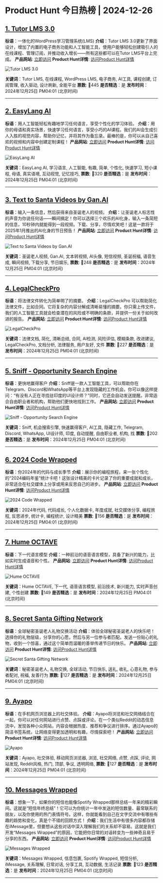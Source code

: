# Product Hunt 今日热榜 | 2024-12-26

## [1. Tutor LMS 3.0](https://www.producthunt.com/posts/tutor-lms-3-0?utm_campaign=producthunt-api&utm_medium=api-v2&utm_source=Application%3A+phtrends+%28ID%3A+147529%29)
**标语**：一体化的WordPress学习管理系统(LMS)
**介绍**：Tutor LMS 3.0更新了界面设计，增加了内置的电子商务功能和人工智能工具，使用户能够轻松创建吸引人的在线课程、管理订阅，并推动收入增长——所有这些都可以在Tutor LMS平台上完成。
**产品网站**: [立即访问](https://www.producthunt.com/r/Z5Y744UGHV3FBA?utm_campaign=producthunt-api&utm_medium=api-v2&utm_source=Application%3A+phtrends+%28ID%3A+147529%29)
**Product Hunt详情**: [访问Product Hunt详情](https://www.producthunt.com/posts/tutor-lms-3-0?utm_campaign=producthunt-api&utm_medium=api-v2&utm_source=Application%3A+phtrends+%28ID%3A+147529%29)

![Tutor LMS 3.0](https://ph-files.imgix.net/8dcc4cb3-0164-4cb0-96f6-2129a98fe81d.jpeg?auto=format&fit=crop&frame=1&h=512&w=1024)

**关键词**：Tutor LMS, 在线课程, WordPress LMS, 电子商务, AI工具, 课程创建, 订阅管理, 收入驱动, 设计刷新, 全能平台
**票数**: 🔺445
**是否精选**：是
**发布时间**：2024年12月25日 PM04:01 (北京时间)

---

## [2. EasyLang AI](https://www.producthunt.com/posts/easylang-ai?utm_campaign=producthunt-api&utm_medium=api-v2&utm_source=Application%3A+phtrends+%28ID%3A+147529%29)
**标语**：用人工智能轻松有趣地学习任何语言，享受个性化的学习体验。
**介绍**：用你的母语和真实场景，快速学习任何语言，享受小巧的AI课程。我们的AI会生成引人入胜的视觉内容，帮助你记忆，并将其作为备忘录。最棒的是，你可以从自己喜欢的视频和内容中创建定制课程！
**产品网站**: [立即访问](https://www.producthunt.com/r/4A7GX64K6ZHRL3?utm_campaign=producthunt-api&utm_medium=api-v2&utm_source=Application%3A+phtrends+%28ID%3A+147529%29)
**Product Hunt详情**: [访问Product Hunt详情](https://www.producthunt.com/posts/easylang-ai?utm_campaign=producthunt-api&utm_medium=api-v2&utm_source=Application%3A+phtrends+%28ID%3A+147529%29)

![EasyLang AI](https://ph-files.imgix.net/b44df379-f302-40b5-a380-d4b3bd48d0c3.png?auto=format&fit=crop&frame=1&h=512&w=1024)

**关键词**：EasyLang AI, 学习语言, 人工智能, 有趣, 简单, 个性化, 快速学习, 短小课程, 母语, 真实语境, 互动视觉, 记忆技巧,
**票数**: 🔺320
**是否精选**：是
**发布时间**：2024年12月25日 PM04:01 (北京时间)

---

## [3. Text to Santa Videos by Gan.AI](https://www.producthunt.com/posts/text-to-santa-videos-by-gan-ai?utm_campaign=producthunt-api&utm_medium=api-v2&utm_source=Application%3A+phtrends+%28ID%3A+147529%29)
**标语**：输入一条信息，然后获得来自圣诞老人的视频。
**介绍**：让圣诞老人标志性的声音为你说任何话——瞬间搞定！你可以选择三个欢乐的AI化身，输入一条简短的信息，10秒钟内就能得到一段视频。下载、分享，尽情欢笑吧！这是一款将于2025年1月推出的AI化身的节日预告！
**产品网站**: [立即访问](https://www.producthunt.com/r/P75YCONHTLQGWU?utm_campaign=producthunt-api&utm_medium=api-v2&utm_source=Application%3A+phtrends+%28ID%3A+147529%29)
**Product Hunt详情**: [访问Product Hunt详情](https://www.producthunt.com/posts/text-to-santa-videos-by-gan-ai?utm_campaign=producthunt-api&utm_medium=api-v2&utm_source=Application%3A+phtrends+%28ID%3A+147529%29)

![Text to Santa Videos by Gan.AI](https://ph-files.imgix.net/6677fb0e-6e64-49e7-bec3-ead5be0cf378.png?auto=format&fit=crop&frame=1&h=512&w=1024)

**关键词**：圣诞老人视频, Gan.AI, 文本转视频, AI头像, 短信视频, 圣诞祝福, 语音生成, 瞬间视频, 下载分享, 节日娱乐,
**票数**: 🔺248
**是否精选**：是
**发布时间**：2024年12月25日 PM04:01 (北京时间)

---

## [4. LegalCheckPro](https://www.producthunt.com/posts/legalcheckpro?utm_campaign=producthunt-api&utm_medium=api-v2&utm_source=Application%3A+phtrends+%28ID%3A+147529%29)
**标语**：将法律文件转化为简单明了的摘要。
**介绍**：LegalCheckPro 可以帮助简化法律文件，比如合同。它将复杂的内容分解成清晰易懂的摘要。你只需上传文件，我们的人工智能工具就会检查潜在的风险或不明确的条款，并提供一份关于如何改进的报告。
**产品网站**: [立即访问](https://www.producthunt.com/r/VQAS3L65BI7S7A?utm_campaign=producthunt-api&utm_medium=api-v2&utm_source=Application%3A+phtrends+%28ID%3A+147529%29)
**Product Hunt详情**: [访问Product Hunt详情](https://www.producthunt.com/posts/legalcheckpro?utm_campaign=producthunt-api&utm_medium=api-v2&utm_source=Application%3A+phtrends+%28ID%3A+147529%29)

![LegalCheckPro](https://ph-files.imgix.net/3a86ed6c-aea6-4934-b949-c732dc48fa65.png?auto=format&fit=crop&frame=1&h=512&w=1024)

**关键词**：法律文档, 简化, 清晰总结, 合同, AI检测, 风险评估, 模糊条款, 改进建议, LegalCheckPro, 文档分析, 法律服务, 用户友好, 文件
**票数**: 🔺227
**是否精选**：是
**发布时间**：2024年12月25日 PM04:01 (北京时间)

---

## [5. Sniff - Opportunity Search Engine](https://www.producthunt.com/posts/sniff-opportunity-search-engine?utm_campaign=producthunt-api&utm_medium=api-v2&utm_source=Application%3A+phtrends+%28ID%3A+147529%29)
**标语**：更快地赢得客户
**介绍**：Sniff是一款人工智能工具，可以帮助你在Telegram、Discord和WhatsApp等平台上发现隐藏的工作机会。你可以像这样提问：“有没有人正在寻找驻印度的UI设计师？”同时，它还会自动发送提醒。非常适合自由职业者和机构，帮助他们更快地找到工作。
**产品网站**: [立即访问](https://www.producthunt.com/r/VOWRXD4GEHA5E2?utm_campaign=producthunt-api&utm_medium=api-v2&utm_source=Application%3A+phtrends+%28ID%3A+147529%29)
**Product Hunt详情**: [访问Product Hunt详情](https://www.producthunt.com/posts/sniff-opportunity-search-engine?utm_campaign=producthunt-api&utm_medium=api-v2&utm_source=Application%3A+phtrends+%28ID%3A+147529%29)

![Sniff - Opportunity Search Engine](https://ph-files.imgix.net/9a0439cf-eb29-4135-ac48-2cb1e987accb.png?auto=format&fit=crop&frame=1&h=512&w=1024)

**关键词**：Sniff, 机会搜索引擎, 快速赢得客户, AI工具, 隐藏工作, Telegram, Discord, WhatsApp, UI设计师, 印度, 自动提醒, 自由职业者, 机构, 找
**票数**: 🔺202
**是否精选**：是
**发布时间**：2024年12月25日 PM04:01 (北京时间)

---

## [6. 2024 Code Wrapped](https://www.producthunt.com/posts/2024-code-wrapped?utm_campaign=producthunt-api&utm_medium=api-v2&utm_source=Application%3A+phtrends+%28ID%3A+147529%29)
**标语**：你2024年的代码与成长季节
**介绍**：展示你的编程旅程，来一张个性化的“2024编码年鉴”统计卡吧！这张设计精美的卡片记录了你的重要成就和成长，非常适合在社交媒体上分享或用来反思自己的进步。
**产品网站**: [立即访问](https://www.producthunt.com/r/673W23VGIZWT3Q?utm_campaign=producthunt-api&utm_medium=api-v2&utm_source=Application%3A+phtrends+%28ID%3A+147529%29)
**Product Hunt详情**: [访问Product Hunt详情](https://www.producthunt.com/posts/2024-code-wrapped?utm_campaign=producthunt-api&utm_medium=api-v2&utm_source=Application%3A+phtrends+%28ID%3A+147529%29)

![2024 Code Wrapped](https://ph-files.imgix.net/51fe6f00-b2af-4ab1-b2bf-6c1d0942d45f.png?auto=format&fit=crop&frame=1&h=512&w=1024)

**关键词**：2024年代码, 代码成长, 个人化数据卡, 年度成就, 社交媒体分享, 编程旅程, 反思进步, 统计卡, 编程统计, 设计精美
**票数**: 🔺156
**是否精选**：是
**发布时间**：2024年12月25日 PM04:01 (北京时间)

---

## [7. Hume OCTAVE ](https://www.producthunt.com/posts/hume-octave?utm_campaign=producthunt-api&utm_medium=api-v2&utm_source=Application%3A+phtrends+%28ID%3A+147529%29)
**标语**：下一代语言模型
**介绍**：一种前沿的语音语言模型，具备了新兴的能力，比如实时生成语音和个性。
**产品网站**: [立即访问](https://www.producthunt.com/r/OUQZCEAWE7YH6S?utm_campaign=producthunt-api&utm_medium=api-v2&utm_source=Application%3A+phtrends+%28ID%3A+147529%29)
**Product Hunt详情**: [访问Product Hunt详情](https://www.producthunt.com/posts/hume-octave?utm_campaign=producthunt-api&utm_medium=api-v2&utm_source=Application%3A+phtrends+%28ID%3A+147529%29)

![Hume OCTAVE ](https://ph-files.imgix.net/0a40ae04-fd29-44eb-843a-22468c274b17.png?auto=format&fit=crop&frame=1&h=512&w=1024)

**关键词**：Hume OCTAVE, 下一代, 语音语言模型, 前沿技术, 新兴能力, 实时声音创建, 个性创建
**票数**: 🔺149
**是否精选**：是
**发布时间**：2024年12月25日 PM04:01 (北京时间)

---

## [8. Secret Santa Gifting Network](https://www.producthunt.com/posts/secret-santa-gifting-network?utm_campaign=producthunt-api&utm_medium=api-v2&utm_source=Application%3A+phtrends+%28ID%3A+147529%29)
**标语**：全球秘密圣诞老人礼物交换活动
**介绍**：体验全球秘密圣诞老人的快乐吧！选择你的礼物层级，分享你的心愿，然后与另一位参与者匹配。发送一份贴心的礼物，收到一个惊喜，通过这个简单而温暖的善举传递节日的快乐。
**产品网站**: [立即访问](https://www.producthunt.com/r/GZV32KQWSECDRV?utm_campaign=producthunt-api&utm_medium=api-v2&utm_source=Application%3A+phtrends+%28ID%3A+147529%29)
**Product Hunt详情**: [访问Product Hunt详情](https://www.producthunt.com/posts/secret-santa-gifting-network?utm_campaign=producthunt-api&utm_medium=api-v2&utm_source=Application%3A+phtrends+%28ID%3A+147529%29)

![Secret Santa Gifting Network](https://ph-files.imgix.net/e947c937-2941-447a-b46a-51ea254f21fd.png?auto=format&fit=crop&frame=1&h=512&w=1024)

**关键词**：秘密圣诞老人, 礼物交换, 全球活动, 节日快乐, 送礼, 收礼, 心意礼物, 参与者配对, 祝福, 友善行为
**票数**: 🔺127
**是否精选**：是
**发布时间**：2024年12月25日 PM04:01 (北京时间)

---

## [9. Ayapo](https://www.producthunt.com/posts/ayapo?utm_campaign=producthunt-api&utm_medium=api-v2&utm_source=Application%3A+phtrends+%28ID%3A+147529%29)
**标语**：在手机网页浏览器上的社交体验。
**介绍**：Ayapo将浏览和社交网络结合在一起。你可以对任何网站进行点赞、点踩或评论。在一个类似Reddit的动态信息流中，发现各种小众网站，内容会根据热度、推荐和争议进行排序。通过Ayapo的简洁书签系统，让网络变得更加透明和有趣，尽情探索吧！
**产品网站**: [立即访问](https://www.producthunt.com/r/2K3W4MA7BKAY2V?utm_campaign=producthunt-api&utm_medium=api-v2&utm_source=Application%3A+phtrends+%28ID%3A+147529%29)
**Product Hunt详情**: [访问Product Hunt详情](https://www.producthunt.com/posts/ayapo?utm_campaign=producthunt-api&utm_medium=api-v2&utm_source=Application%3A+phtrends+%28ID%3A+147529%29)

![Ayapo](https://ph-files.imgix.net/359d1e63-c784-4ca8-9de9-ac7185fb07d9.png?auto=format&fit=crop&frame=1&h=512&w=1024)

**关键词**：Ayapo, 社交体验, 移动网页浏览器, 浏览, 社交网络, 点赞, 点踩, 评论, 网站发现, Reddit风格, 热门, 顶部, 争议, 透明网络,
**票数**: 🔺127
**是否精选**：是
**发布时间**：2024年12月25日 PM04:01 (北京时间)

---

## [10. Messages Wrapped](https://www.producthunt.com/posts/messages-wrapped?utm_campaign=producthunt-api&utm_medium=api-v2&utm_source=Application%3A+phtrends+%28ID%3A+147529%29)
**标语**：想象一下，如果你的短信也能像Spotify Wrapped那样总结一年来的精彩瞬间。这就是“短信年终总结”！它可以为你统计一年中发送的短信数量、最常联系的朋友，以及你使用的热门表情符号。这样，你就能看到自己在文字交流中有哪些有趣的趋势和变化，真是个不错的回顾方式！
**介绍**：我们生活中有很多内容都存储在iMessage里，但要想从这些对话中深入理解我们的关系却不容易。这就是我们开发“Messages Wrapped”的原因，它能把你日常的对话转变为一些神奇且易于分享的东西。
**产品网站**: [立即访问](https://www.producthunt.com/r/LEUHU66JUPCK6Z?utm_campaign=producthunt-api&utm_medium=api-v2&utm_source=Application%3A+phtrends+%28ID%3A+147529%29)
**Product Hunt详情**: [访问Product Hunt详情](https://www.producthunt.com/posts/messages-wrapped?utm_campaign=producthunt-api&utm_medium=api-v2&utm_source=Application%3A+phtrends+%28ID%3A+147529%29)

![Messages Wrapped](https://ph-files.imgix.net/3c693966-b3e0-431f-b2e9-fbbd73ae80e7.png?auto=format&fit=crop&frame=1&h=512&w=1024)

**关键词**：Messages Wrapped, 信息包裹, Spotify Wrapped, 短信分析, iMessage, 关系理解, 日常对话, 分享工具, 互动数据, 生活记录
**票数**: 🔺123
**是否精选**：是
**发布时间**：2024年12月25日 PM04:01 (北京时间)

---

